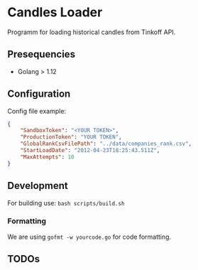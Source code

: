 # Candles Loader

Programm for loading historical candles from Tinkoff API.

## Presequencies

* Golang > 1.12

## Configuration

Config file example:
```json
{
    "SandboxToken": "<YOUR TOKEN>",
    "ProductionToken": "YOUR TOKEN",
    "GlobalRankCsvFilePath": "../data/companies_rank.csv",
    "StartLoadDate": "2012-04-23T18:25:43.511Z",
    "MaxAttempts": 10
}
```

## Development

For building use: `bash scripts/build.sh`

### Formatting

We are using `gofmt -w yourcode.go` for code formatting.

## TODOs